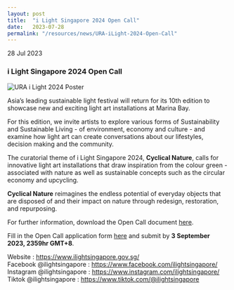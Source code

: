 ```yaml
---
layout: post
title:  "i Light Singapore 2024 Open Call"
date:   2023-07-28
permalink: "/resources/news/URA-iLight-2024-Open-Call"
---
```

28 Jul 2023

### **i Light Singapore 2024 Open Call**

![URA i Light 2024 Poster](/images/URA_iLight_2024.jpg)

Asia’s leading sustainable light festival will return for its 10th edition to showcase new and exciting light art installations at Marina Bay.

For this edition, we invite artists to explore various forms of Sustainability and Sustainable Living - of environment, economy and culture - and examine how light art can create conversations about our lifestyles, decision making and the community.

The curatorial theme of i Light Singapore 2024, **Cyclical Nature**, calls for innovative light art installations that draw inspiration from the colour green - associated with nature as well as sustainable concepts such as the circular economy and upcycling.

**Cyclical Nature** reimagines the endless potential of everyday objects that are disposed of and their impact on nature through redesign, restoration, and repurposing.

For further information, download the Open Call document [here](https://www.ilightsingapore.gov.sg/files/i%20light%20singapore%202024%20%E2%80%93%20open%20call.pdf).

Fill in the Open Call application form [here](https://www.ilightsingapore.gov.sg/ilsg24-calls/open-call/) and submit by **3 September 2023, 2359hr GMT+8**.

Website : https://www.ilightsingapore.gov.sg/</br>
Facebook @ilightsingapore : https://www.facebook.com/ilightsingapore/</br>
Instagram @ilightsingapore : https://www.instagram.com/ilightsingapore/</br>
Tiktok @ilightsingapore : https://www.tiktok.com/@ilightsingapore</br>
 

